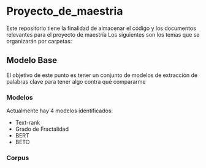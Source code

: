 # Proyecto_de_maestria
Este repositorio tiene la finalidad de almacenar el código y los documentos relevantes para el proyecto de maestría
Los siguientes son los temas que se organizarán por carpetas:

## Modelo Base
El objetivo de este punto es tener un conjunto de modelos de extracción de palabras clave para tener algo contra qué compararme

### Modelos
Actualmente hay 4 modelos identificados:
- Text-rank
- Grado de Fractalidad
- BERT
- BETO

### Corpus
